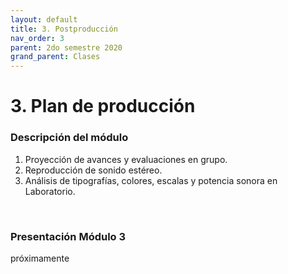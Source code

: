 ```yaml
---
layout: default
title: 3. Postproducción
nav_order: 3
parent: 2do semestre 2020
grand_parent: Clases
---
```


# 3. Plan de producción

### Descripción del módulo
1. Proyección de avances y evaluaciones en grupo.
2. Reproducción de sonido estéreo.
3. Análisis de tipografías, colores, escalas y potencia sonora en Laboratorio.

<br>

### Presentación Módulo 3

próximamente